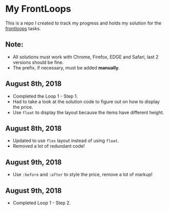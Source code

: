 # My FrontLoops

This is a repo I created to track my progress and holds my solution for the [frontloops](https://frontloops.io/) tasks.

## Note:

- All solutions must work with Chrome, Firefox, EDGE and Safari, last 2 versions should be fine.
- The prefix, if necessary, must be added **manually**.

## August 8th, 2018

- Completed the Loop 1 - Step 1.
- Had to take a look at the solution code to figure out on how to display the price.
- Use `float` to display the layout because the items have different height.

## August 8th, 2018

- Updated to use `flex` layout instead of using `float`.
- Removed a lot of redundant code!

## August 9th, 2018

- Use `:before` and `:after` to style the price, remove a lot of markup!

## August 9th, 2018

- Completed Loop 1 - Step 2.